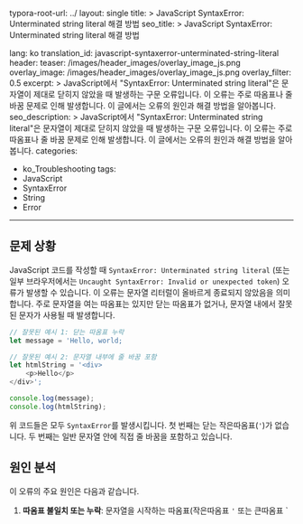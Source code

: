 typora-root-url: ../
layout: single
title: >
    JavaScript SyntaxError: Unterminated string literal 해결 방법
seo_title: >
    JavaScript SyntaxError: Unterminated string literal 해결 방법

lang: ko
translation_id: javascript-syntaxerror-unterminated-string-literal
header:
   teaser: /images/header_images/overlay_image_js.png
   overlay_image: /images/header_images/overlay_image_js.png
   overlay_filter: 0.5
excerpt: >
    JavaScript에서 "SyntaxError: Unterminated string literal"은 문자열이 제대로 닫히지 않았을 때 발생하는 구문 오류입니다. 이 오류는 주로 따옴표나 줄 바꿈 문제로 인해 발생합니다. 이 글에서는 오류의 원인과 해결 방법을 알아봅니다.
seo_description: >
    JavaScript에서 "SyntaxError: Unterminated string literal"은 문자열이 제대로 닫히지 않았을 때 발생하는 구문 오류입니다. 이 오류는 주로 따옴표나 줄 바꿈 문제로 인해 발생합니다. 이 글에서는 오류의 원인과 해결 방법을 알아봅니다.
categories:
  - ko_Troubleshooting
tags:
  - JavaScript
  - SyntaxError
  - String
  - Error
---

## 문제 상황

JavaScript 코드를 작성할 때 `SyntaxError: Unterminated string literal` (또는 일부 브라우저에서는 `Uncaught SyntaxError: Invalid or unexpected token`) 오류가 발생할 수 있습니다.
이 오류는 문자열 리터럴이 올바르게 종료되지 않았음을 의미합니다.
주로 문자열을 여는 따옴표는 있지만 닫는 따옴표가 없거나, 문자열 내에서 잘못된 문자가 사용될 때 발생합니다.

```javascript
// 잘못된 예시 1: 닫는 따옴표 누락
let message = 'Hello, world;

// 잘못된 예시 2: 문자열 내부에 줄 바꿈 포함
let htmlString = '<div>
    <p>Hello</p>
</div>';

console.log(message);
console.log(htmlString);
```

위 코드들은 모두 `SyntaxError`를 발생시킵니다.
첫 번째는 닫는 작은따옴표(`'`)가 없습니다.
두 번째는 일반 문자열 안에 직접 줄 바꿈을 포함하고 있습니다.

## 원인 분석

이 오류의 주요 원인은 다음과 같습니다.

1.  **따옴표 불일치 또는 누락**: 문자열을 시작하는 따옴표(작은따옴표 `'` 또는 큰따옴표 `